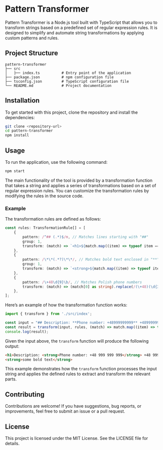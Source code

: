 # Pattern Transformer

Pattern Transformer is a Node.js tool built with TypeScript that allows you to transform strings based on a predefined set of regular expression rules. It is designed to simplify and automate string transformations by applying custom patterns and rules.

## Project Structure

```
pattern-transformer
├── src
│   ├── index.ts          # Entry point of the application
├── package.json          # npm configuration file
├── tsconfig.json         # TypeScript configuration file
└── README.md             # Project documentation
```

## Installation

To get started with this project, clone the repository and install the dependencies:

```bash
git clone <repository-url>
cd pattern-transformer
npm install
```

## Usage

To run the application, use the following command:

```bash
npm start
```

The main functionality of the tool is provided by a transformation function that takes a string and applies a series of transformations based on a set of regular expression rules. You can customize the transformation rules by modifying the rules in the source code.

### Example

The transformation rules are defined as follows:

```typescript
const rules: TransformationRule[] = [
    {
        pattern: /^## (.*)$/m, // Matches lines starting with "##"
        group: 1,
        transform: (match) => `<h1>${match.map((item) => typeof item === 'string' ? item : item.transformed).join('')}</h1>`,
    },
    {
        pattern: /\*\*(.*?)\*\*/, // Matches bold text enclosed in "**"
        group: 1,
        transform: (match) => `<strong>${match.map((item) => typeof item === 'string' ? item : item.transformed).join('')}</strong>`,
    },
    {
        pattern: /\+48\d{9}\b/, // Matches Polish phone numbers
        transform: (match) => (match[0] as string).replace(/(\+48)(\d{3})(\d{3})(\d{3})/, '$1 $2 $3 $4'),
    },
];
```

Here’s an example of how the transformation function works:

```typescript
import { transform } from './src/index';

const input = "## Description: **Phone number: +48999999999** +48999999999\nData: **some bold text**";
const result = transform(input, rules, (match) => match.map((item) => typeof item === 'string' ? item : item.transformed).join(''));
console.log(result);
```

Given the input above, the `transform` function will produce the following output:

```html
<h1>Description: <strong>Phone number: +48 999 999 999</strong> +48 999 999 999</h1>
<strong>some bold text</strong>
```

This example demonstrates how the `transform` function processes the input string and applies the defined rules to extract and transform the relevant parts.

## Contributing

Contributions are welcome! If you have suggestions, bug reports, or improvements, feel free to submit an issue or a pull request.

## License

This project is licensed under the MIT License. See the LICENSE file for details.